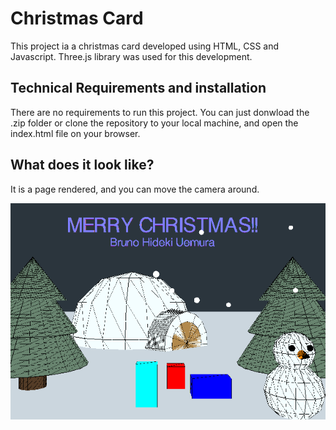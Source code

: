 # Christmas Card

This project ia a christmas card developed using HTML, CSS and Javascript.
Three.js library was used for this development.

## Technical Requirements and installation

There are no requirements to run this project.
You can just donwload the .zip folder or clone the repository to your local machine, and open the index.html file on your browser.

## What does it look like?

It is a page rendered, and you can move the camera around.

![](images/proj_image.png)
